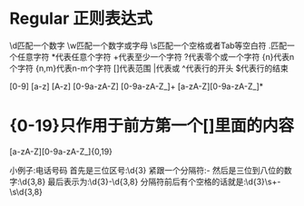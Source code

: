 # Regular 正则表达式

\d匹配一个数字
\w匹配一个数字或字母
\s匹配一个空格或者Tab等空白符
.匹配一个任意字符
*代表任意个字符
+代表至少一个字符
?代表零个或一个字符
{n}代表n个字符
{n,m}代表n-m个字符
[]代表范围
|代表或
^代表行的开头
$代表行的结束

[0-9]
[a-z]
[A-z]
[0-9a-zA-Z]
[0-9a-zA-Z\_]+
[a-zA-Z][0-9a-zA-Z\_]*
# {0-19}只作用于前方第一个[]里面的内容
[a-zA-Z][0-9a-zA-Z\_]{0,19}




小例子:电话号码
首先是三位区号:\d{3}
紧跟一个分隔符:\-
然后是三位到八位的数字:\d{3,8}
最后表示为:\d{3}\-\d{3,8}
分隔符前后有个空格的话就是:\d{3}\s+\-\s\d{3,8}

